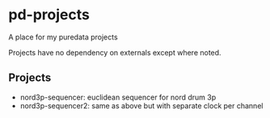 # pd-projects

A place for my puredata projects

Projects have no dependency on externals except where noted.

## Projects

- nord3p-sequencer: euclidean sequencer for nord drum 3p
- nord3p-sequencer2: same as above but with separate clock per channel

